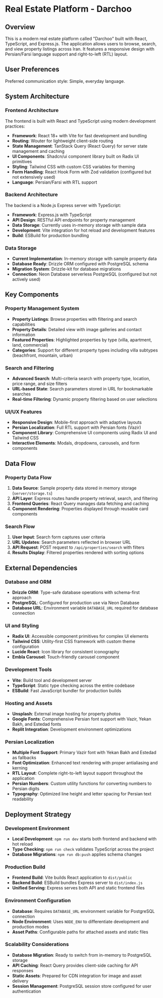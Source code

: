 # Real Estate Platform - Darchoo

## Overview

This is a modern real estate platform called "Darchoo" built with React, TypeScript, and Express.js. The application allows users to browse, search, and view property listings across Iran. It features a responsive design with Persian/Farsi language support and right-to-left (RTL) layout.

## User Preferences

Preferred communication style: Simple, everyday language.

## System Architecture

### Frontend Architecture
The frontend is built with React and TypeScript using modern development practices:
- **Framework**: React 18+ with Vite for fast development and bundling
- **Routing**: Wouter for lightweight client-side routing
- **State Management**: TanStack Query (React Query) for server state management and caching
- **UI Components**: Shadcn/ui component library built on Radix UI primitives
- **Styling**: Tailwind CSS with custom CSS variables for theming
- **Form Handling**: React Hook Form with Zod validation (configured but not extensively used)
- **Language**: Persian/Farsi with RTL support

### Backend Architecture
The backend is a Node.js Express server with TypeScript:
- **Framework**: Express.js with TypeScript
- **API Design**: RESTful API endpoints for property management
- **Data Storage**: Currently uses in-memory storage with sample data
- **Development**: Vite integration for hot reload and development features
- **Build**: ESBuild for production bundling

### Data Storage
- **Current Implementation**: In-memory storage with sample property data
- **Database Ready**: Drizzle ORM configured with PostgreSQL schema
- **Migration System**: Drizzle-kit for database migrations
- **Connection**: Neon Database serverless PostgreSQL (configured but not actively used)

## Key Components

### Property Management System
- **Property Listings**: Browse properties with filtering and search capabilities
- **Property Details**: Detailed view with image galleries and contact information
- **Featured Properties**: Highlighted properties by type (villa, apartment, land, commercial)
- **Categories**: Support for different property types including villa subtypes (beachfront, mountain, urban)

### Search and Filtering
- **Advanced Search**: Multi-criteria search with property type, location, price range, and size filters
- **URL-based State**: Search parameters stored in URL for bookmarkable searches
- **Real-time Filtering**: Dynamic property filtering based on user selections

### UI/UX Features
- **Responsive Design**: Mobile-first approach with adaptive layouts
- **Persian Localization**: Full RTL support with Persian fonts (Vazir)
- **Component Library**: Comprehensive UI components using Radix UI and Tailwind CSS
- **Interactive Elements**: Modals, dropdowns, carousels, and form components

## Data Flow

### Property Data Flow
1. **Data Source**: Sample property data stored in memory storage (`server/storage.ts`)
2. **API Layer**: Express routes handle property retrieval, search, and filtering
3. **Frontend Queries**: React Query manages data fetching and caching
4. **Component Rendering**: Properties displayed through reusable card components

### Search Flow
1. **User Input**: Search form captures user criteria
2. **URL Updates**: Search parameters reflected in browser URL
3. **API Request**: POST request to `/api/properties/search` with filters
4. **Results Display**: Filtered properties rendered with sorting options

## External Dependencies

### Database and ORM
- **Drizzle ORM**: Type-safe database operations with schema-first approach
- **PostgreSQL**: Configured for production use via Neon Database
- **Database URL**: Environment variable `DATABASE_URL` required for database connection

### UI and Styling
- **Radix UI**: Accessible component primitives for complex UI elements
- **Tailwind CSS**: Utility-first CSS framework with custom theme configuration
- **Lucide React**: Icon library for consistent iconography
- **Embla Carousel**: Touch-friendly carousel component

### Development Tools
- **Vite**: Build tool and development server
- **TypeScript**: Static type checking across the entire codebase
- **ESBuild**: Fast JavaScript bundler for production builds

### Hosting and Assets
- **Unsplash**: External image hosting for property photos
- **Google Fonts**: Comprehensive Persian font support with Vazir, Yekan Bakh, and Estedad fonts
- **Replit Integration**: Development environment optimizations

### Persian Localization
- **Multiple Font Support**: Primary Vazir font with Yekan Bakh and Estedad as fallbacks
- **Font Optimization**: Enhanced text rendering with proper antialiasing and kerning
- **RTL Layout**: Complete right-to-left layout support throughout the application
- **Persian Numbers**: Custom utility functions for converting numbers to Persian digits
- **Typography**: Optimized line height and letter spacing for Persian text readability

## Deployment Strategy

### Development Environment
- **Local Development**: `npm run dev` starts both frontend and backend with hot reload
- **Type Checking**: `npm run check` validates TypeScript across the project
- **Database Migrations**: `npm run db:push` applies schema changes

### Production Build
- **Frontend Build**: Vite builds React application to `dist/public`
- **Backend Build**: ESBuild bundles Express server to `dist/index.js`
- **Unified Serving**: Express serves both API and static frontend files

### Environment Configuration
- **Database**: Requires `DATABASE_URL` environment variable for PostgreSQL connection
- **Node Environment**: Uses `NODE_ENV` to differentiate development and production modes
- **Asset Paths**: Configurable paths for attached assets and static files

### Scalability Considerations
- **Database Migration**: Ready to switch from in-memory to PostgreSQL storage
- **API Caching**: React Query provides client-side caching for API responses
- **Static Assets**: Prepared for CDN integration for image and asset delivery
- **Session Management**: PostgreSQL session store configured for user authentication